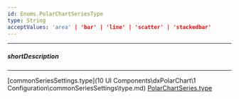 ```yaml
---
id: Enums.PolarChartSeriesType
type: String
acceptValues: 'area' | 'bar' | 'line' | 'scatter' | 'stackedbar'
---
```

---
##### shortDescription
<!-- Description goes here -->

---
<!-- Description goes here -->
[commonSeriesSettings.type](10 UI Components\dxPolarChart\1 Configuration\commonSeriesSettings\type.md)
[PolarChartSeries.type](_hidden\PolarChartSeries\type.md)